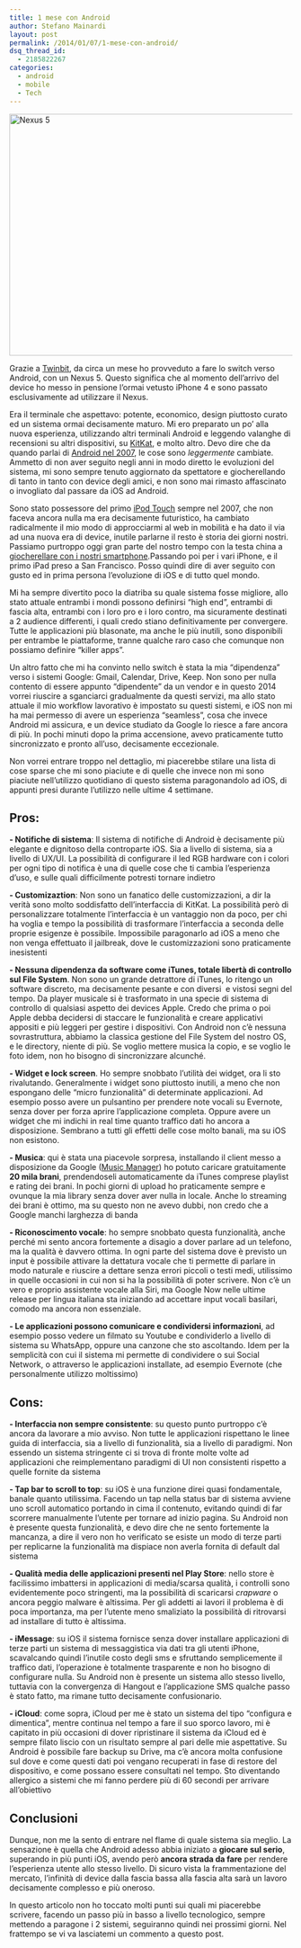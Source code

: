 ```yaml
---
title: 1 mese con Android
author: Stefano Mainardi
layout: post
permalink: /2014/01/07/1-mese-con-android/
dsq_thread_id:
  - 2185822267
categories:
  - android
  - mobile
  - Tech
---
```

<img class="alignnone  wp-image-429" alt="Nexus 5" src="http://www.stefanomainardi.com/wp-content/uploads/2014/01/1002634_10151729885806244_1437550767_n.jpg" width="800" height="430" />

  Grazie a <a href="http://www.twinbit.it">Twinbit</a>, da circa un mese ho provveduto a fare lo switch verso Android, con un Nexus 5. Questo significa che al momento dell&#8217;arrivo del device ho messo in pensione l&#8217;ormai vetusto iPhone 4 e sono passato esclusivamente ad utilizzare il Nexus.

Era il terminale che aspettavo: potente, economico, design piuttosto curato ed un sistema ormai decisamente maturo. Mi ero preparato un po&#8217; alla nuova esperienza, utilizzando altri terminali Android e leggendo valanghe di recensioni su altri dispositivi, su [KitKat][2], e molto altro. Devo dire che da quando parlai di [Android nel 2007][3], le cose sono *leggermente* cambiate. Ammetto di non aver seguito negli anni in modo diretto le evoluzioni del sistema, mi sono sempre tenuto aggiornato da spettatore e giocherellando di tanto in tanto con device degli amici, e non sono mai rimasto affascinato o invogliato dal passare da iOS ad Android.

Sono stato possessore del primo [iPod Touch][4] sempre nel 2007, che non faceva ancora nulla ma era decisamente futuristico, ha cambiato radicalmente il mio modo di approcciarmi al web in mobilità e ha dato il via ad una nuova era di device, inutile parlarne il resto è storia dei giorni nostri. Passiamo purtroppo oggi gran parte del nostro tempo con la testa china a [giocherellare con i nostri smartphone][5].Passando poi per i vari iPhone, e il primo iPad preso a San Francisco. Posso quindi dire di aver seguito con gusto ed in prima persona l&#8217;evoluzione di iOS e di tutto quel mondo.

Mi ha sempre divertito poco la diatriba su quale sistema fosse migliore, allo stato attuale entrambi i mondi possono definirsi &#8220;high end&#8221;, entrambi di fascia alta, entrambi con i loro pro e i loro contro, ma sicuramente destinati a 2 audience differenti, i quali credo stiano definitivamente per convergere. Tutte le applicazioni più blasonate, ma anche le più inutili, sono disponibili per entrambe le piattaforme, tranne qualche raro caso che comunque non possiamo definire &#8220;killer apps&#8221;.

Un altro fatto che mi ha convinto nello switch è stata la mia &#8220;dipendenza&#8221; verso i sistemi Google: Gmail, Calendar, Drive, Keep. Non sono per nulla contento di essere appunto &#8220;dipendente&#8221; da un vendor e in questo 2014 vorrei riuscire a sganciarci gradualmente da questi servizi, ma allo stato attuale il mio workflow lavorativo è impostato su questi sistemi, e iOS non mi ha mai permesso di avere un esperienza &#8220;seamless&#8221;, cosa che invece Android mi assicura, e un device studiato da Google lo riesce a fare ancora di più. In pochi minuti dopo la prima accensione, avevo praticamente tutto sincronizzato e pronto all&#8217;uso, decisamente eccezionale.

Non vorrei entrare troppo nel dettaglio, mi piacerebbe stilare una lista di cose sparse che mi sono piaciute e di quelle che invece non mi sono piaciute nell&#8217;utilizzo quotidiano di questo sistema paragonandolo ad iOS, di appunti presi durante l&#8217;utilizzo nelle ultime 4 settimane.

## Pros:

**- Notifiche di sistema**: Il sistema di notifiche di Android è decisamente più elegante e dignitoso della controparte iOS. Sia a livello di sistema, sia a livello di UX/UI. La possibilità di configurare il led RGB hardware con i colori per ogni tipo di notifica è una di quelle cose che ti cambia l&#8217;esperienza d&#8217;uso, e sulle quali difficilmente potresti tornare indietro

**- Customizaztion**: Non sono un fanatico delle customizzazioni, a dir la verità sono molto soddisfatto dell&#8217;interfaccia di KitKat. La possibilità però di personalizzare totalmente l&#8217;interfaccia è un vantaggio non da poco, per chi ha voglia e tempo la possibilità di trasformare l&#8217;interfaccia a seconda delle proprie esigenze è possibile. Impossibile paragonarlo ad iOS a meno che non venga effettuato il jailbreak, dove le customizzazioni sono praticamente inesistenti

**- Nessuna dipendenza da software come iTunes, totale libertà di controllo sul File System**. Non sono un grande detrattore di iTunes, lo ritengo un software discreto, ma decisamente pesante e con diversi  e vistosi segni del tempo. Da player musicale si è trasformato in una specie di sistema di controllo di qualsiasi aspetto dei devices Apple. Credo che prima o poi Apple debba decidersi di staccare le funzionalità e creare applicativi appositi e più leggeri per gestire i dispositivi. Con Android non c&#8217;è nessuna sovrastruttura, abbiamo la classica gestione del File System del nostro OS, e le directory, niente di più. Se voglio mettere musica la copio, e se voglio le foto idem, non ho bisogno di sincronizzare alcunché.

**- Widget e lock screen**. Ho sempre snobbato l&#8217;utilità dei widget, ora li sto rivalutando. Generalmente i widget sono piuttosto inutili, a meno che non espongano delle &#8220;micro funzionalità&#8221; di determinate applicazioni. Ad esempio posso avere un pulsantino per prendere note vocali su Evernote, senza dover per forza aprire l&#8217;applicazione completa. Oppure avere un widget che mi indichi in real time quanto traffico dati ho ancora a disposizione. Sembrano a tutti gli effetti delle cose molto banali, ma su iOS non esistono.

**- Musica**: qui è stata una piacevole sorpresa, installando il client messo a disposizione da Google ([Music Manager][6]) ho potuto caricare gratuitamente **20 mila brani**, prendendoseli automaticamente da iTunes comprese playlist e rating dei brani. In pochi giorni di upload ho praticamente sempre e ovunque la mia library senza dover aver nulla in locale. Anche lo streaming dei brani è ottimo, ma su questo non ne avevo dubbi, non credo che a Google manchi larghezza di banda

**- Riconoscimento vocale**: ho sempre snobbato questa funzionalità, anche perché mi sento ancora fortemente a disagio a dover parlare ad un telefono, ma la qualità è davvero ottima. In ogni parte del sistema dove è previsto un input è possibile attivare la dettatura vocale che ti permette di parlare in modo naturale e riuscire a dettare senza errori piccoli o testi medi, utilissimo in quelle occasioni in cui non si ha la possibilità di poter scrivere. Non c&#8217;è un vero e proprio assistente vocale alla Siri, ma Google Now nelle ultime release per lingua italiana sta iniziando ad accettare input vocali basilari, comodo ma ancora non essenziale.

**- Le applicazioni possono comunicare e condividersi informazioni**, ad esempio posso vedere un filmato su Youtube e condividerlo a livello di sistema su WhatsApp, oppure una canzone che sto ascoltando. Idem per la semplicità con cui il sistema mi permette di condividere o sui Social Network, o attraverso le applicazioni installate, ad esempio Evernote (che personalmente utilizzo moltissimo)

## Cons:

**- Interfaccia non sempre consistente**: su questo punto purtroppo c&#8217;è ancora da lavorare a mio avviso. Non tutte le applicazioni rispettano le linee guida di interfaccia, sia a livello di funzionalità, sia a livello di paradigmi. Non essendo un sistema stringente ci si trova di fronte molte volte ad applicazioni che reimplementano paradigmi di UI non consistenti rispetto a quelle fornite da sistema

**- Tap bar to scroll to top**: su iOS è una funzione direi quasi fondamentale, banale quanto utilissima. Facendo un tap nella status bar di sistema avviene uno scroll automatico portando in cima il contenuto, evitando quindi di far scorrere manualmente l&#8217;utente per tornare ad inizio pagina. Su Android non è presente questa funzionalità, e devo dire che ne sento fortemente la mancanza, a dire il vero non ho verificato se esiste un modo di terze parti per replicarne la funzionalità ma dispiace non averla fornita di default dal sistema

**- Qualità media delle applicazioni presenti nel Play Store**: nello store è facilissimo imbattersi in applicazioni di media/scarsa qualità, i controlli sono evidentemente poco stringenti, ma la possibilità di scaricarsi *crapware* o ancora peggio malware è altissima. Per gli addetti ai lavori il problema è di poca importanza, ma per l&#8217;utente meno smaliziato la possibilità di ritrovarsi ad installare di tutto è altissima.

**- iMessage**: su iOS il sistema fornisce senza dover installare applicazioni di terze parti un sistema di messaggistica via dati tra gli utenti iPhone, scavalcando quindi l&#8217;inutile costo degli sms e sfruttando semplicemente il traffico dati, l&#8217;operazione è totalmente trasparente e non ho bisogno di configurare nulla. Su Android non è presente un sistema allo stesso livello, tuttavia con la convergenza di Hangout e l&#8217;applicazione SMS qualche passo è stato fatto, ma rimane tutto decisamente confusionario.

**- iCloud**: come sopra, iCloud per me è stato un sistema del tipo &#8220;configura e dimentica&#8221;, mentre continua nel tempo a fare il suo sporco lavoro, mi è capitato in più occasioni di dover ripristinare il sistema da iCloud ed è sempre filato liscio con un risultato sempre al pari delle mie aspettative. Su Android è possibile fare backup su Drive, ma c&#8217;è ancora molta confusione sul dove e come questi dati poi vengano recuperati in fase di restore del dispositivo, e come possano essere consultati nel tempo. Sto diventando allergico a sistemi che mi fanno perdere più di 60 secondi per arrivare all&#8217;obiettivo

## Conclusioni

Dunque, non me la sento di entrare nel flame di quale sistema sia meglio. La sensazione è quella che Android adesso abbia iniziato a **giocare sul serio**, superando in più punti iOS, avendo però **ancora strada da fare** per rendere l&#8217;esperienza utente allo stesso livello. Di sicuro vista la frammentazione del mercato, l&#8217;infinità di device dalla fascia bassa alla fascia alta sarà un lavoro decisamente complesso e più oneroso.

In questo articolo non ho toccato molti punti sui quali mi piacerebbe scrivere, facendo un passo più in basso a livello tecnologico, sempre mettendo a paragone i 2 sistemi, seguiranno quindi nei prossimi giorni. Nel frattempo se vi va lasciatemi un commento a questo post.

 [1]: http://www.stefanomainardi.com/wp-content/uploads/2014/01/1002634_10151729885806244_1437550767_n.jpg
 [2]: http://www.android.com/kitkat/
 [3]: http://www.stefanomainardi.com/2007/11/17/say-hello-to-android/ "Say hello to Android"
 [4]: http://www.stefanomainardi.com/2007/10/24/il-futuro-in-un-tocco/ "Il futuro in un tocco"
 [5]: http://giovannipola.wordpress.com/2014/01/06/mobile-opposto-di-social/
 [6]: https://support.google.com/googleplay/answer/1229970?hl=it
